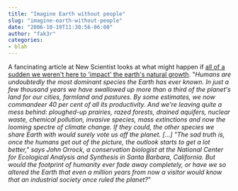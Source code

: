 ```yaml
---
title: "Imagine Earth without people"
slug: "imagine-earth-without-people"
date: "2006-10-19T11:30:56-06:00"
author: "fak3r"
categories:
- blah
---
```


A fancinating article at New Scientist looks at what might happen if [all of a sudden we weren't here to 'impact' the earth's natural growth](http://www.newscientist.com/channel/earth/mg19225731.100-imagine-earth-without-people.html). "_Humans are undoubtedly the most dominant species the Earth has ever known. In just a few thousand years we have swallowed up more than a third of the planet's land for our cities, farmland and pastures. By some estimates, we now commandeer 40 per cent of all its productivity. And we're leaving quite a mess behind: ploughed-up prairies, razed forests, drained aquifers, nuclear waste, chemical pollution, invasive species, mass extinctions and now the looming spectre of climate change. If they could, the other species we share Earth with would surely vote us off the planet. [...] "The sad truth is, once the humans get out of the picture, the outlook starts to get a lot better," says John Orrock, a conservation biologist at the National Center for Ecological Analysis and Synthesis in Santa Barbara, California. But would the footprint of humanity ever fade away completely, or have we so altered the Earth that even a million years from now a visitor would know that an industrial society once ruled the planet?_"
